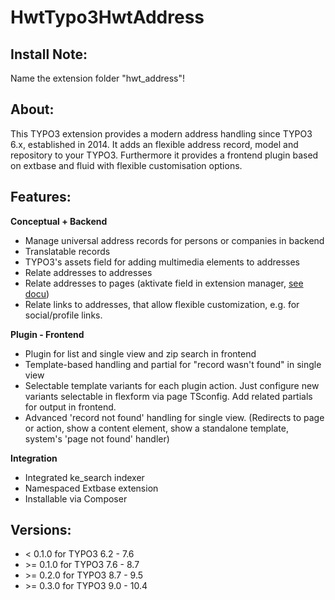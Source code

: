 # HwtTypo3HwtAddress
## Install Note:
Name the extension folder "hwt_address"!

## About:
This TYPO3 extension provides a modern address handling since TYPO3 6.x, established in 2014. It adds an flexible address record, model and repository to your TYPO3. Furthermore it provides a frontend plugin based on extbase and fluid with flexible customisation options.

## Features:

**Conceptual + Backend**

- Manage universal address records for persons or companies in backend
- Translatable records
- TYPO3's assets field for adding multimedia elements to addresses
- Relate addresses to addresses
- Relate addresses to pages (aktivate field in extension manager, [see docu](Documentation/FeatureDisplayRelatedToPage.md))
- Relate links to addresses, that allow flexible customization, e.g. for social/profile links.

**Plugin - Frontend**

- Plugin for list and single view and zip search in frontend
- Template-based handling and partial for "record wasn't found" in single view
- Selectable template variants for each plugin action. Just configure new variants selectable in flexform via page TSconfig. Add related partials for output in frontend.
- Advanced 'record not found' handling for single view. (Redirects to page or action, show a content element, show a standalone template, system's 'page not found' handler)


**Integration**

- Integrated ke_search indexer
- Namespaced Extbase extension
- Installable via Composer

## Versions:
- < 0.1.0 for TYPO3 6.2 - 7.6
- \>= 0.1.0 for TYPO3 7.6 - 8.7
- \>= 0.2.0 for TYPO3 8.7 - 9.5
- \>= 0.3.0 for TYPO3 9.0 - 10.4